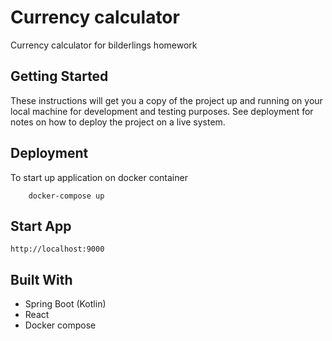 # Currency calculator

Currency calculator for bilderlings homework

## Getting Started

These instructions will get you a copy of the project up and running on your local machine for development and testing purposes. See deployment for notes on how to deploy the project on a live system.


## Deployment
To start up application on docker container 
```
    docker-compose up
```

## Start App
```
http://localhost:9000
```

## Built With

* Spring Boot (Kotlin)
* React
* Docker compose
